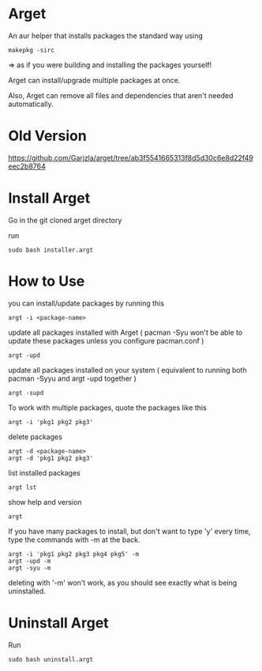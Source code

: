 # Arget
An aur helper that installs packages the standard way using

    makepkg -sirc
=> as if you were building and installing the packages yourself!

Arget can install/upgrade multiple packages at once.

Also, Arget can remove all files and dependencies that aren't needed automatically.

# Old Version
https://github.com/Garjzla/arget/tree/ab3f5541665313f8d5d30c6e8d22f49eec2b8764

# Install Arget
Go in the git cloned arget directory

run

    sudo bash installer.argt

# How to Use
you can install/update packages by running this

    argt -i <package-name>
update all packages installed with Arget ( pacman -Syu won't be able to update these packages unless you configure pacman.conf )

    argt -upd

update all packages installed on your system ( equivalent to running both pacman -Syyu and argt -upd together )

    argt -supd

To work with multiple packages, quote the packages like this

    argt -i 'pkg1 pkg2 pkg3'
delete packages

    argt -d <package-name>
    argt -d 'pkg1 pkg2 pkg3'
list installed packages

    argt lst
show help and version

    argt
If you have many packages to install, but don't want to type 'y' every time, type the commands with -m at the back.

    argt -i 'pkg1 pkg2 pkg3 pkg4 pkg5' -m
    argt -upd -m
    argt -syu -m
deleting with '-m' won't work, as you should see exactly what is being uninstalled.

# Uninstall Arget
Run

    sudo bash uninstall.argt
